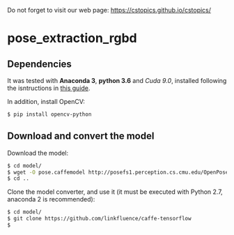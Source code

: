 Do not forget to visit our web page: https://cstopics.github.io/cstopics/

# pose_extraction_rgbd

## Dependencies

It was tested with **Anaconda 3**, **python 3.6** and *Cuda 9.0*, installed following the isntructions in [this guide](https://cstopics.github.io/cstopics/vision/lectures/tensorflow_cuda).

In addition, install OpenCV:

``` bash
$ pip install opencv-python
```

## Download and convert the model

Download the model:

``` bash
$ cd model/
$ wget -O pose.caffemodel http://posefs1.perception.cs.cmu.edu/OpenPose/models/pose/mpi/pose_iter_160000.caffemodel
$ cd ..
```

Clone the model converter, and use it (it must be executed with Python 2.7, anaconda 2 is recommended):

``` bash
$ cd model/
$ git clone https://github.com/linkfluence/caffe-tensorflow
$ 
```